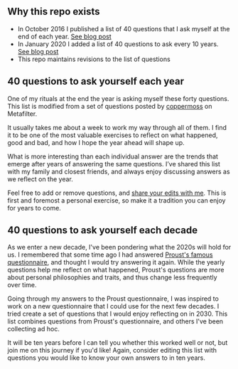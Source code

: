 ## Why this repo exists

* In October 2016 I published a list of 40 questions that I ask myself at the end of each year. [See blog post](http://stephanango.com/40-questions)
* In January 2020 I added a list of 40 questions to ask every 10 years. [See blog post](http://stephanango.com/40-questions-decade)
* This repo maintains revisions to the list of questions

## 40 questions to ask yourself each year

One of my rituals at the end the year is asking myself these forty questions. This list is modified from a set of questions posted by [coppermoss](https://ask.metafilter.com/254216/What-are-your-tools-and-rituals-for-reflecting-on-the-past-year) on Metafilter.

It usually takes me about a week to work my way through all of them. I find it to be one of the most valuable exercises to reflect on what happened, good and bad, and how I hope the year ahead will shape up.

What is more interesting than each individual answer are the trends that emerge after years of answering the same questions. I’ve shared this list with my family and closest friends, and always enjoy discussing answers as we reflect on the year.

Feel free to add or remove questions, and [share your edits with me](https://twitter.com/kepano). This is first and foremost a personal exercise, so make it a tradition you can enjoy for years to come.

## 40 questions to ask yourself each decade

As we enter a new decade, I've been pondering what the 2020s will hold for us. I remembered that some time ago I had answered [Proust's famous questionnaire](https://en.wikipedia.org/wiki/Proust_Questionnaire), and thought I would try answering it again. While the yearly questions help me reflect on what happened, Proust's questions are more about personal philosophies and traits, and thus change less frequently over time.

Going through my answers to the Proust questionnaire, I was inspired to work on a new questionnaire that I could use for the next few decades. I tried create a set of questions that I would enjoy reflecting on in 2030. This list combines questions from Proust's questionnaire, and others I've been collecting ad hoc.

It will be ten years before I can tell you whether this worked well or not, but join me on this journey if you'd like! Again, consider editing this list with questions you would like to know your own answers to in ten years.
